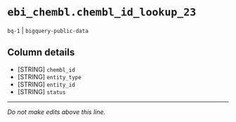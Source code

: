 # `ebi_chembl.chembl_id_lookup_23`
`bq-1` | `bigquery-public-data`

## Column details
* [STRING]    `chembl_id`
* [STRING]    `entity_type`
* [STRING]    `entity_id`
* [STRING]    `status`

-------------------------------------------------------------------------------
*Do not make edits above this line.*
